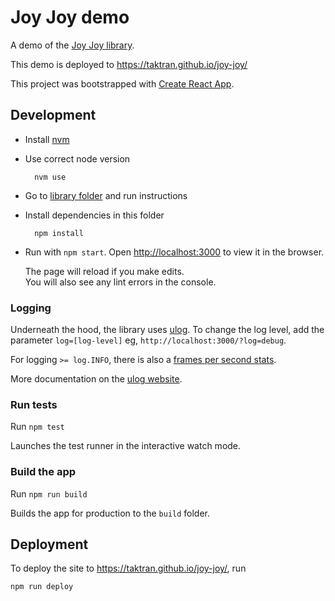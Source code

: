 # Joy Joy demo

A demo of the [Joy Joy library](../src/joy-joy).

This demo is deployed to https://taktran.github.io/joy-joy/

This project was bootstrapped with [Create React App](https://github.com/facebook/create-react-app).

## Development

- Install [nvm](https://github.com/creationix/nvm)
- Use correct node version

        nvm use

- Go to [library folder](../../src/joy-joy) and run instructions
- Install dependencies in this folder

        npm install

- Run with `npm start`. Open [http://localhost:3000](http://localhost:3000) to view it in the browser.

  The page will reload if you make edits.<br>
  You will also see any lint errors in the console.

### Logging

Underneath the hood, the library uses [ulog](https://ulog.js.org/). To change the log level, add the parameter `log=[log-level]` eg, `http://localhost:3000/?log=debug`.

For logging `>= log.INFO`, there is also a [frames per second stats](https://github.com/tibotiber/react-fps-stats).

More documentation on the [ulog website](https://ulog.js.org/).

### Run tests

Run `npm test`

Launches the test runner in the interactive watch mode.

### Build the app

Run `npm run build`

Builds the app for production to the `build` folder.

## Deployment

To deploy the site to https://taktran.github.io/joy-joy/, run

    npm run deploy
